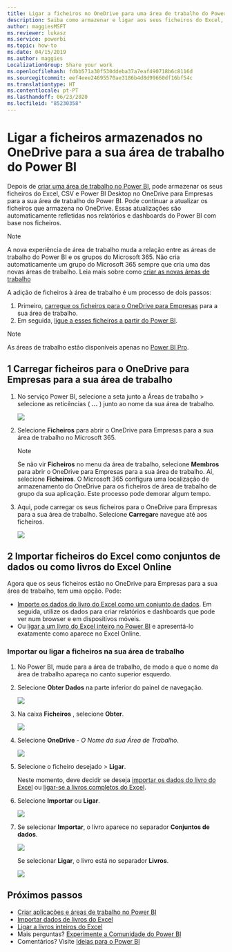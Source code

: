 ```yaml
---
title: Ligar a ficheiros no OneDrive para uma área de trabalho do Power BI
description: Saiba como armazenar e ligar aos seus ficheiros do Excel, CSV e Power BI Desktop no OneDrive para a sua área de trabalho do Power BI.
author: maggiesMSFT
ms.reviewer: lukasz
ms.service: powerbi
ms.topic: how-to
ms.date: 04/15/2019
ms.author: maggies
LocalizationGroup: Share your work
ms.openlocfilehash: fdbb571a30f530ddeba37a7eaf490718b6c8116d
ms.sourcegitcommit: eef4eee24695570ae3186b4d8d99660df16bf54c
ms.translationtype: HT
ms.contentlocale: pt-PT
ms.lasthandoff: 06/23/2020
ms.locfileid: "85230358"
---
```

# <a name="connect-to-files-stored-in-onedrive-for-your-power-bi-workspace"></a>Ligar a ficheiros armazenados no OneDrive para a sua área de trabalho do Power BI
Depois de [criar uma área de trabalho no Power BI](../collaborate-share/service-create-distribute-apps.md), pode armazenar os seus ficheiros do Excel, CSV e Power BI Desktop no OneDrive para Empresas para a sua área de trabalho do Power BI. Pode continuar a atualizar os ficheiros que armazena no OneDrive. Essas atualizações são automaticamente refletidas nos relatórios e dashboards do Power BI com base nos ficheiros. 

> [!NOTE]
> A nova experiência de área de trabalho muda a relação entre as áreas de trabalho do Power BI e os grupos do Microsoft 365. Não cria automaticamente um grupo do Microsoft 365 sempre que cria uma das novas áreas de trabalho. Leia mais sobre como [criar as novas áreas de trabalho](../collaborate-share/service-create-the-new-workspaces.md)

A adição de ficheiros à área de trabalho é um processo de dois passos: 

1. Primeiro, [carregue os ficheiros para o OneDrive para Empresas](service-connect-to-files-in-app-workspace-onedrive-for-business.md#1-upload-files-to-the-onedrive-for-business-for-your-workspace) para a sua área de trabalho.
2. Em seguida, [ligue a esses ficheiros a partir do Power BI](service-connect-to-files-in-app-workspace-onedrive-for-business.md#2-import-excel-files-as-datasets-or-as-excel-online-workbooks).

> [!NOTE]
> As áreas de trabalho estão disponíveis apenas no [Power BI Pro](../fundamentals/service-features-license-type.md).
> 

## <a name="1-upload-files-to-the-onedrive-for-business-for-your-workspace"></a>1 Carregar ficheiros para o OneDrive para Empresas para a sua área de trabalho
1. No serviço Power BI, selecione a seta junto a Áreas de trabalho > selecione as reticências ( **…** ) junto ao nome da sua área de trabalho. 
   
   ![](media/service-connect-to-files-in-app-workspace-onedrive-for-business/power-bi-app-ellipsis.png)
2. Selecione **Ficheiros** para abrir o OneDrive para Empresas para a sua área de trabalho no Microsoft 365.
   
   > [!NOTE]
   > Se não vir **Ficheiros** no menu da área de trabalho, selecione **Membros** para abrir o OneDrive para Empresas para a sua área de trabalho. Aí, selecione **Ficheiros**. O Microsoft 365 configura uma localização de armazenamento do OneDrive para os ficheiros de área de trabalho de grupo da sua aplicação. Este processo pode demorar algum tempo.
   > 
   > 
3. Aqui, pode carregar os seus ficheiros para o OneDrive para Empresas para a sua área de trabalho. Selecione **Carregar**e navegue até aos ficheiros.
   
   ![](media/service-connect-to-files-in-app-workspace-onedrive-for-business/pbi_grpfilesonedrive.png)

## <a name="2-import-excel-files-as-datasets-or-as-excel-online-workbooks"></a>2 Importar ficheiros do Excel como conjuntos de dados ou como livros do Excel Online
Agora que os seus ficheiros estão no OneDrive para Empresas para a sua área de trabalho, tem uma opção. Pode: 

* [Importe os dados do livro do Excel como um conjunto de dados](service-get-data-from-files.md). Em seguida, utilize os dados para criar relatórios e dashboards que pode ver num browser e em dispositivos móveis.
* Ou [ligar a um livro do Excel inteiro no Power BI](service-excel-workbook-files.md) e apresentá-lo exatamente como aparece no Excel Online.

### <a name="import-or-connect-to-the-files-in-your-workspace"></a>Importar ou ligar a ficheiros na sua área de trabalho
1. No Power BI, mude para a área de trabalho, de modo a que o nome da área de trabalho apareça no canto superior esquerdo. 
2. Selecione **Obter Dados** na parte inferior do painel de navegação. 
   
   ![](media/service-connect-to-files-in-app-workspace-onedrive-for-business/power-bi-app-get-data-button.png)
3. Na caixa **Ficheiros** , selecione **Obter**.
   
   ![](media/service-connect-to-files-in-app-workspace-onedrive-for-business/pbi_getfiles.png)
4. Selecione **OneDrive** - *O Nome da sua Área de Trabalho*.
   
    ![](media/service-connect-to-files-in-app-workspace-onedrive-for-business/pbi_grp_one_drive_shrpt.png)
5. Selecione o ficheiro desejado > **Ligar**.
   
    Neste momento, deve decidir se deseja [importar os dados do livro do Excel](service-get-data-from-files.md) ou [ligar-se a livros completos do Excel](service-excel-workbook-files.md).
6. Selecione **Importar** ou **Ligar**.
   
    ![](media/service-connect-to-files-in-app-workspace-onedrive-for-business/pbi_importexceldataorwholecrop.png)
7. Se selecionar **Importar**, o livro aparece no separador **Conjuntos de dados**. 
   
    ![](media/service-connect-to-files-in-app-workspace-onedrive-for-business/power-bi-app-excel-file-import.png)
   
    Se selecionar **Ligar**, o livro está no separador **Livros**.
   
    ![](media/service-connect-to-files-in-app-workspace-onedrive-for-business/power-bi-app-excel-file-connect.png)

## <a name="next-steps"></a>Próximos passos
* [Criar aplicações e áreas de trabalho no Power BI](../collaborate-share/service-create-distribute-apps.md)
* [Importar dados de livros do Excel](service-get-data-from-files.md)
* [Ligar a livros inteiros do Excel](service-excel-workbook-files.md)
* Mais perguntas? [Experimente a Comunidade do Power BI](https://community.powerbi.com/)
* Comentários? Visite [Ideias para o Power BI](https://ideas.powerbi.com/forums/265200-power-bi)
